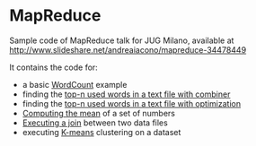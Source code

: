 MapReduce
=========

Sample code of MapReduce talk for JUG Milano, available at http://www.slideshare.net/andreaiacono/mapreduce-34478449

It contains the code for:
* a basic [WordCount](https://github.com/andreaiacono/MapReduce/tree/master/src/main/java/samples/wordcount) example 
* finding the [top-n used words in a text file with combiner](https://github.com/andreaiacono/MapReduce/tree/master/src/main/java/samples/topn)
* finding the [top-n used words in a text file with optimization](https://github.com/andreaiacono/MapReduce/tree/master/src/main/java/samples/topn_enhanced)
* [Computing the mean](https://github.com/andreaiacono/MapReduce/tree/master/src/main/java/samples/mean) of a set of numbers
* [Executing a join](https://github.com/andreaiacono/MapReduce/tree/master/src/main/java/samples/join) between two data files
* executing [K-means](https://github.com/andreaiacono/MapReduce/tree/master/src/main/java/samples/kmeans) clustering on a dataset


